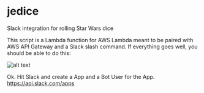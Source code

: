 # jedice
Slack integration for rolling Star Wars dice

This script is a Lambda function for AWS Lambda meant to be paired with AWS API Gateway and a Slack slash command. If everything goes well,  you should be able to do this:

![alt text](https://github.com/wecter/jedice/blob/master/img/Diceroller_in_action.png)

Ok. Hit Slack and create a App and a Bot User for the App.
https://api.slack.com/apps

